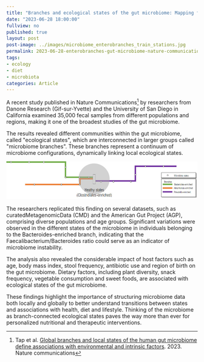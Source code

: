 ```yaml
---
title: "Branches and ecological states of the gut microbiome: Mapping for future personalized nutritional and therapeutic interventions"
date: "2023-06-28 18:00:00" 
fullview: no
published: true
layout: post
post-image: ../images/microbiome_enterobranches_train_stations.jpg
permalink: 2023-06-28-enterobranches-gut-microbiome-nature-communications.html
tags: 
- ecology
- diet
- microbiota
categories: Article
---
```


A recent study published in Nature Communications[^1] by researchers from Danone Research (Gif-sur-Yvette) and the University of San Diego in California examined 35,000 fecal samples from different populations and regions, making it one of the broadest studies of the gut microbiome.

The results revealed different communities within the gut microbiome, called "ecological states", which are interconnected in larger groups called "microbiome branches". These branches represent a continuum of microbiome configurations, dynamically linking local ecological states.


![](../images/microbiome_enterobranches_train_stations.jpg)


The researchers replicated this finding on several datasets, such as curatedMetagenomicData (CMD) and the American Gut Project (AGP), comprising diverse populations and age groups. Significant variations were observed in the different states of the microbiome in individuals belonging to the Bacteroides-enriched branch, indicating that the Faecalibacterium/Bacteroides ratio could serve as an indicator of microbiome instability.


The analysis also revealed the considerable impact of host factors such as age, body mass index, stool frequency, antibiotic use and region of birth on the gut microbiome. Dietary factors, including plant diversity, snack frequency, vegetable consumption and sweet foods, are associated with ecological states of the gut microbiome.

These findings highlight the importance of structuring microbiome data both locally and globally to better understand transitions between states and associations with health, diet and lifestyle. Thinking of the microbiome as branch-connected ecological states paves the way more than ever for personalized nutritional and therapeutic interventions.


[^1]: Tap et al. [Global branches and local states of the human gut microbiome define associations with environmental and intrinsic factors](https://doi.org/10.1038/s41467-023-38558-7). 2023. Nature communications



